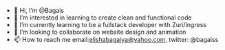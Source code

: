 - 👋 Hi, I’m @Bagais
- 👀 I’m interested in learning to create clean and functional code
- 🌱 I’m currently learning to be a fullstack developer with Zuri/Ingress
- 💞️ I’m looking to collaborate on website design and animation
- 📫 How to reach me email:elishabagaiya@yahoo.com, twitter: @bagaiss

<!---
Bagais/Bagais is a ✨ special ✨ repository because its `README.md` (this file) appears on your GitHub profile.
You can click the Preview link to take a look at your changes.
--->
